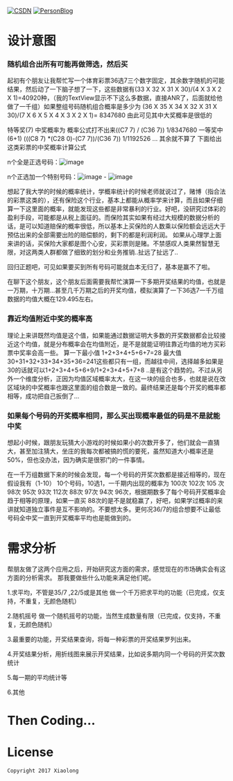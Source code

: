 [![CSDN](https://img.shields.io/badge/CSDN-@xiaolongonly-blue.svg?style=flat)](http://blog.csdn.net/guoxiaolongonly)
[![PersonBlog](https://img.shields.io/badge/PersonBlog-@xiaolongonly-blue.svg?style=flat)](http://xiaolongonly.cn/)


# 设计意图

### 随机组合出所有可能再做筛选，然后买

起初有个朋友让我帮忙写一个体育彩票36选7三个数字固定，其余数字随机的可能结果，然后动了一下脑子想了一下，这些数据有(33 X 32 X 31 X 30)/(4 X 3 X 2 X 1)=40920种，（我的TextView显示不下这么多数据，直接ANR了，后面就给他做了一千组）如果整组号码随机组合概率是多少为
(36 X 35 X 34 X 32 X 31 X 30)/(7 X 6 X 5 X 4 X 3 X 2 X 1)= 8347680 由此可见其中大奖概率是很低的


特等奖(7)  中奖概率为 概率公式打不出来((C7 7) / (C36 7))  1/8347680
一等奖中(6+1)  (((C8 7) *(C28 0)-(C7 7))/(C36 7))    1/1192526
...
其余就不算了
下面给出这类彩票的中奖概率计算公式

n个全是正选号码：![image](https://github.com/xiaolongonly/Ticket-Analysis/blob/master/7.png)

n个正选加一个特别号码：![image](https://github.com/xiaolongonly/Ticket-Analysis/blob/master/6%2B1.png) - ![image](https://github.com/xiaolongonly/Ticket-Analysis/blob/master/7.png)

想起了我大学的时候的概率统计，学概率统计的时候老师就说过了，赌博（指合法的彩票这类的），还有保险这个行业，基本上都能从概率学来计算，而且如果仔细算一下这里面的概率，就能发现这些都是非常暴利的行业。好吧，没研究过体彩的盈利手段，可能都是从税上面征的。而保险其实如果有经过大规模的数据分析的话，是可以知道赔保的概率很低，所以基本上买保险的人数乘以保险额会远远大于预估出来的全部需要出险的赔偿额的，剩下的都是利润利润。
如果从心理学上面来讲的话，买保险大家都是图个心安，买彩票则是赌。不禁感叹人类果然智慧无限，对这两类人群都做了细致的划分和业务推销..扯远了扯远了..

回归正题吧，可见如果要买到所有号码可能就血本无归了，基本是赢不了啦。

在聊下这个朋友，这个朋友后面需要我帮忙演算一下多期开奖结果的均值，也就是一万期，十万期...甚至几千万期之后的开奖均值，模拟演算了一下36选7一千万组数据的均值大概在129.495左右。


### 靠近均值附近中奖的概率高

理论上来讲既然均值是这个值，如果能通过数据证明大多数的开奖数据都会比较接近这个均值，就是分布概率会在均值附近，是不是就能证明往靠近均值的地方买彩票中奖率会高一些。
算一下最小值 1+2+3+4+5+6+7=28   最大值 30+31+32+33+34+35+36=241这些都只有一组，而越往中间，选择越多如果是 30的话就可以1+2+3+4+5+6+9/1+2+3+4+5+7+8 ..是有这个趋势的。不过从另外一个维度分析，正因为均值区域概率太大，在这一块的组合也多，也就是说在改区域块的中奖概率也跟这里面的组合数是一致的。最终结果还是每个开奖的概率都相等，成功把自己扳倒了...

### 如果每个号码的开奖概率相同，那么买出现概率最低的码是不是就能中奖

想起小时候，跟朋友玩猜大小游戏的时候如果小的次数开多了，他们就会一直猜大，甚至加注猜大，坐庄的我每次都被搞的慌的要死，虽然知道大小概率还是50%，但也没办法，因为确实是很邪门的一件事情。

在一千万组数据下来的时候会发现，每一个号码的开奖次数都是接近相等的，现在假设我有（1-10） 10个号码，10选1，一千期内出现的概率为  100次 102次 105 次 98次 95次 93次 112次 88次 97次 94次 96次，根据期数多了每个号码开奖概率会趋于相等的原理，如果一直买 88次的是不是就稳赢了，好吧，如果学过概率的来讲就知道独立事件是互不影响的。不要想太多。更何况36/7的组合想要不让最低号码全中奖一直到开奖概率平均也是能做到的。

# 需求分析

帮朋友做了这两个应用之后，开始研究这方面的需求，感觉现在的市场确实会有这方面的分析需求。
那我要做些什么功能来满足他们呢。

1.求平均，不管是35/7 ,22/5或是其他 做一个千万把求平均的功能（已完成，仅支持，不重复，无颜色随机）

2.随机摇号 做一个随机摇号的功能，当然生成数量有限（已完成，仅支持，不重复，无颜色随机）

3.最重要的功能，开奖结果查询，将每一种彩票的开奖结果罗列出来。

4.开奖结果分析，用折线图来展示开奖结果，比如说多期内同一个号码的开奖次数统计

5.每一期的平均统计等

6.其他

# Then Coding...

# License

```
Copyright 2017 Xiaolong 

```
